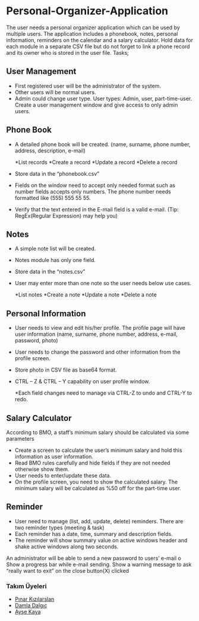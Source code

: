 # Personal-Organizer-Application

 The user needs a personal organizer application which can be used by multiple users. The
application includes a phonebook, notes, personal information, reminders on the calendar and a
salary calculator. Hold data for each module in a separate CSV file but do not forget to link a
phone record and its owner who is stored in the user file. Tasks; 

## User Management
- First registered user will be the administrator of the system.
- Other users will be normal users.
- Admin could change user type. User types: Admin, user, part-time-user.
     Create a user management window and give access to only admin users.

## Phone Book
- A detailed phone book will be created. (name, surname, phone number, address,
description, e-mail) 

     *List records *Create a record  *Update a record *Delete a record 
- Store data in the “phonebook.csv”
- Fields on the window need to accept only needed format such as number fields accepts
only numbers. The phone number needs formatted like (555) 555 55 55.
- Verify that the text entered in the E-mail field is a valid e-mail. (Tip: RegEx(Regular
Expression) may help you) 

## Notes
- A simple note list will be created.
- Notes module has only one field.
- Store data in the “notes.csv”
- User may enter more than one note so the user needs below use cases.
     
     *List notes *Create a note *Update a note *Delete a note 

## Personal Information
- User needs to view and edit his/her profile. The profile page will have user information
(name, surname, phone number, address, e-mail, password, photo)
- User needs to change the password and other information from the profile screen.
- Store photo in CSV file as base64 format.
- CTRL – Z & CTRL – Y capability on user profile window.

     *Each field changes need to manage via CTRL-Z to undo and CTRL-Y to redo.

## Salary Calculator
According to BMO, a staff’s minimum salary should be calculated via some parameters
- Create a screen to calculate the user’s minimum salary and hold this information as user
information.
- Read BMO rules carefully and hide fields if they are not needed otherwise show
them.
- User needs to enter/update these data.
- On the profile screen, you need to show the calculated salary. The minimum salary will
be calculated as %50 off for the part-time user.

## Reminder
- User need to manage (list, add, update, delete) reminders. There are two reminder types (meeting & task)
- Each reminder has a date, time, summary and description fields.
- The reminder will show summary value on active windows header and shake
active windows along two seconds. 


An administrator will be able to send a new password to users’ e-mail o Show a progress bar while e-mail sending. 
Show a warning message to ask “really want to exit” on the close button(X) clicked

### Takım Üyeleri
* [Pınar Kızılarslan](https://github.com/pinarkizilarslan)
* [Damla Dalgıç](https://github.com/damladlg)
* [Ayşe Kaya](https://github.com/ayseekaya)
